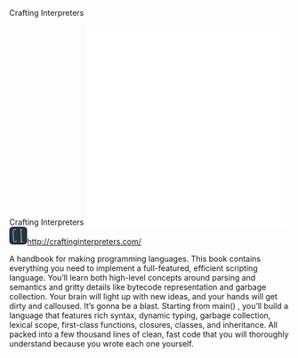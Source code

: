 Crafting Interpreters

Crafting Interpreters
![](../_resources/988d92d1cb44112fe90dcbd9ef61606c.png)
![](../_resources/1097e4a956d1d29a705d40dae86328df.png)http://craftinginterpreters.com/

A handbook for making programming languages. This book contains everything you need to implement a full-featured, efficient scripting language. You’ll learn both high-level concepts around parsing and semantics and gritty details like bytecode representation and garbage collection. Your brain will light up with new ideas, and your hands will get dirty and calloused. It’s gonna be a blast. Starting from main() , you’ll build a language that features rich syntax, dynamic typing, garbage collection, lexical scope, first-class functions, closures, classes, and inheritance. All packed into a few thousand lines of clean, fast code that you will thoroughly understand because you wrote each one yourself.